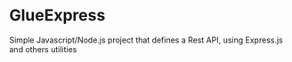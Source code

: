 <h1>GlueExpress</h1>
<p>Simple Javascript/Node.js project that defines a Rest API, using Express.js and others utilities</p>
